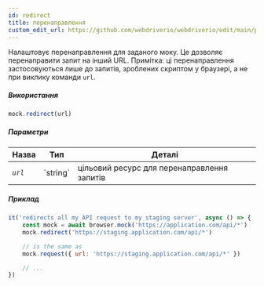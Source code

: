 ```yaml
---
id: redirect
title: перенаправлення
custom_edit_url: https://github.com/webdriverio/webdriverio/edit/main/packages/webdriverio/src/commands/mock/redirect.ts
---
```


Налаштовує перенаправлення для заданого моку. Це дозволяє перенаправити запит на інший URL.
Примітка: ці перенаправлення застосовуються лише до запитів, зроблених скриптом у браузері, а не при виклику команди `url`.

##### Використання

```js
mock.redirect(url)
```

##### Параметри

<table>
  <thead>
    <tr>
      <th>Назва</th><th>Тип</th><th>Деталі</th>
    </tr>
  </thead>
  <tbody>
    <tr>
      <td><code><var>url</var></code></td>
      <td>`string`</td>
      <td>цільовий ресурс для перенаправлення запитів</td>
    </tr>
  </tbody>
</table>

##### Приклад

```js title="respond.js"
it('redirects all my API request to my staging server', async () => {
    const mock = await browser.mock('https://application.com/api/*')
    mock.redirect('https://staging.application.com/api/*')

    // is the same as
    mock.request({ url: 'https://staging.application.com/api/*' })

    // ...
})
```